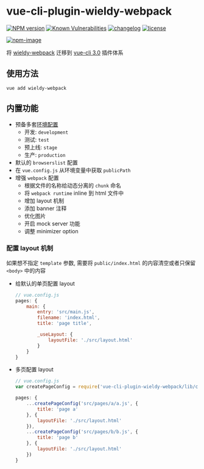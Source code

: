 # vue-cli-plugin-wieldy-webpack

[![NPM version][npm-image]][npm-url] [![Known Vulnerabilities][vulnerabilities-status-image]][vulnerabilities-status-url] [![changelog][changelog-image]][changelog-url] [![license][license-image]][license-url]

[vulnerabilities-status-image]: https://snyk.io/test/npm/vue-cli-plugin-wieldy-webpack/badge.svg
[vulnerabilities-status-url]: https://snyk.io/test/npm/vue-cli-plugin-wieldy-webpack
[npm-image]: https://img.shields.io/npm/v/vue-cli-plugin-wieldy-webpack.svg?style=flat-square
[npm-url]: https://npmjs.org/package/vue-cli-plugin-wieldy-webpack
[license-image]: https://img.shields.io/github/license/ufologist/vue-cli-plugin-wieldy-webpack.svg
[license-url]: https://github.com/ufologist/vue-cli-plugin-wieldy-webpack/blob/master/LICENSE
[changelog-image]: https://img.shields.io/badge/CHANGE-LOG-blue.svg?style=flat-square
[changelog-url]: https://github.com/ufologist/vue-cli-plugin-wieldy-webpack/blob/master/CHANGELOG.md

[![npm-image](https://nodei.co/npm/vue-cli-plugin-wieldy-webpack.png?downloads=true&downloadRank=true&stars=true)](https://npmjs.com/package/vue-cli-plugin-wieldy-webpack)

将 [wieldy-webpack](https://github.com/ufologist/wieldy-webpack) 迁移到 [vue-cli 3.0](vue-cli3.md) 插件体系

## 使用方法

```
vue add wieldy-webpack
```

## 内置功能

* 预备多套[环境配置](https://cli.vuejs.org/zh/guide/mode-and-env.html)
  * 开发: `development`
  * 测试: `test`
  * 预上线: `stage`
  * 生产: `production`
* 默认的 `browserslist` 配置
* 在 `vue.config.js` 从环境变量中获取 `publicPath`
* 增强 `webpack` 配置
  * 根据文件的名称给动态分离的 `chunk` 命名
  * 将 `webpack runtime` inline 到 html 文件中
  * 增加 layout 机制
  * 添加 banner 注释
  * 优化图片
  * 开启 mock server 功能
  * 调整 minimizer option

### 配置 layout 机制

如果想不指定 `template` 参数, 需要将 `public/index.html` 的内容清空或者只保留 `<body>` 中的内容

* 给默认的单页配置 layout
  ```javascript
  // vue.config.js
  pages: {
      main: {
          entry: 'src/main.js',
          filename: 'index.html',
          title: 'page title',

          _useLayout: {
              layoutFile: './src/layout.html'
          }
      }
  }
  ```
* 多页配置 layout

  ```javascript
  // vue.config.js
  var createPageConfig = require('vue-cli-plugin-wieldy-webpack/lib/create-page-config.js');

  pages: {
      ...createPageConfig('src/pages/a/a.js', {
          title: 'page a'
      }, {
          layoutFile: './src/layout.html'
      }),
      ...createPageConfig('src/pages/b/b.js', {
          title: 'page b'
      }, {
          layoutFile: './src/layout.html'
      })
  }
  ```